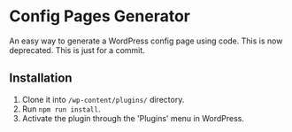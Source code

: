 # Config Pages Generator

An easy way to generate a WordPress config page using code.
This is now deprecated.
This is just for a commit.

## Installation

1. Clone it into `/wp-content/plugins/` directory.
2. Run `npm run install`.
3. Activate the plugin through the 'Plugins' menu in WordPress. 